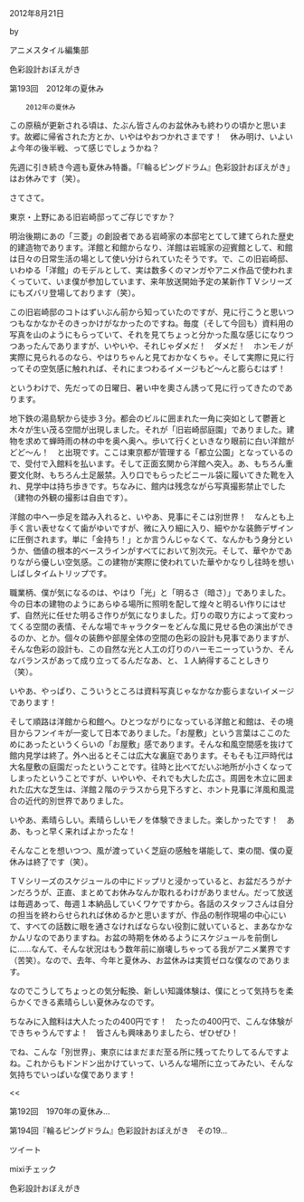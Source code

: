 <!-- source: http://animestyle.jp/2012/08/21/2108/ -->

2012年8月21日

 

 by 

 

アニメスタイル編集部

 

色彩設計おぼえがき

 

第193回　2012年の夏休み


		2012年の夏休み



この原稿が更新される頃は、たぶん皆さんのお盆休みも終わりの頃かと思います。故郷に帰省された方とか、いやはやおつかれさまです！　休み明け、いよいよ今年の後半戦、って感じでしょうかね？


先週に引き続き今週も夏休み特番。「『輪るピングドラム』色彩設計おぼえがき」はお休みです（笑）。


さてさて。


東京・上野にある旧岩崎邸ってご存じですか？


明治後期にあの「三菱」の創設者である岩崎家の本邸宅とてして建てられた歴史的建造物であります。洋館と和館からなり、洋館は岩城家の迎賓館として、和館は日々の日常生活の場として使い分けられていたそうです。で、この旧岩崎邸、いわゆる「洋館」のモデルとして、実は数多くのマンガやアニメ作品で使われまくっていて、いま僕が参加しています、来年放送開始予定の某新作ＴＶシリーズにもズバリ登場しております（笑）。


この旧岩崎邸のコトはずいぶん前から知っていたのですが、見に行こうと思いつつもなかなかそのきっかけがなかったのですね。毎度（そして今回も）資料用の写真を山のようにもらっていて、それを見てちょっと分かった風な感じになりつつあったんでありますが、いやいや、それじゃダメだ！　ダメだ！　ホンモノが実際に見られるのなら、やはりちゃんと見ておかなくちゃ。そして実際に見に行ってその空気感に触れれば、それにまつわるイメージもど〜んと膨らむはず！


というわけで、先だっての日曜日、暑い中を奧さん誘って見に行ってきたのであります。


地下鉄の湯島駅から徒歩３分。都会のビルに囲まれた一角に突如として鬱蒼と木々が生い茂る空間が出現しました。それが「旧岩崎邸庭園」でありました。建物を求めて蝉時雨の林の中を奥へ奥へ。歩いて行くといきなり眼前に白い洋館がどど〜ん！　と出現です。ここは東京都が管理する「都立公園」となっているので、受付で入館料を払います。そして正面玄関から洋館へ突入。あ、もちろん重要文化財、もちろん土足厳禁。入り口でもらったビニール袋に履いてきた靴を入れ、見学中は持ち歩きです。ちなみに、館内は残念ながら写真撮影禁止でした（建物の外観の撮影は自由です）。


洋館の中へ一歩足を踏み入れると、いやあ、見事にそこは別世界！　なんとも上手く言い表せなくて歯がゆいですが、微に入り細に入り、細やかな装飾デザインに圧倒されます。単に「金持ち！」とか言うんじゃなくて、なんかもう身分というか、価値の根本的ベースラインがすべてにおいて別次元。そして、華やかでありながら優しい空気感。この建物が実際に使われていた華やかなりし往時を想いしばしタイムトリップです。


職業柄、僕が気になるのは、やはり「光」と「明るさ（暗さ）」でありました。今の日本の建物のようにあらゆる場所に照明を配して煌々と明るい作りにはせず、自然光に任せた明るさ作りが気になりました。灯りの取り方によって変わってくる空間の表情、そんな場でキャラクターをどんな風に見せる色の演出ができるのか、とか。個々の装飾や部屋全体の空間の色彩の設計も見事でありますが、そんな色彩の設計も、この自然な光と人工の灯りのハーモニーっていうか、そんなバランスがあって成り立ってるんだなあ、と、１人納得することしきり（笑）。


いやあ、やっぱり、こういうところは資料写真じゃなかなか膨らまないイメージであります！


そして順路は洋館から和館へ。ひとつながりになっている洋館と和館は、その境目からフンイキが一変して日本でありました。「お屋敷」という言葉はここのためにあったというくらいの「お屋敷」感であります。そんな和風空間感を抜けて館内見学は終了。外へ出るとそこは広大な裏庭であります。そもそも江戸時代は大名屋敷の庭園だったということです。往時と比べてだいぶ地所が小さくなってしまったということですが、いやいや、それでも大した広さ。周囲を木立に囲まれた広大な芝生は、洋館２階のテラスから見下ろすと、ホント見事に洋風和風混合の近代的別世界でありました。


いやあ、素晴らしい。素晴らしいモノを体験できました。楽しかったです！　ああ、もっと早く来ればよかったな！


そんなことを想いつつ、風が渡っていく芝庭の感触を堪能して、束の間、僕の夏休みは終了です（笑）。


ＴＶシリーズのスケジュールの中にドップリと浸かっていると、お盆だろうがナンだろうが、正直、まとめてお休みなんか取れるわけがありません。だって放送は毎週あって、毎週１本納品していくワケですから。各話のスタッフさんは自分の担当を終わらせられれば休めるかと思いますが、作品の制作現場の中心にいて、すべての話数に眼を通さなければならない役割に就いていると、まあなかなかムリなのでありますね。お盆の時期を休めるようにスケジュールを前倒しに……なんて、そんな状況はもう数年前に崩壊しちゃってる我がアニメ業界です（苦笑）。なので、去年、今年と夏休み、お盆休みは実質ゼロな僕なのであります。


なのでこうしてちょっとの気分転換、新しい知識体験は、僕にとって気持ちを柔らかくできる素晴らしい夏休みなのです。


ちなみに入館料は大人たったの400円です！　たったの400円で、こんな体験ができちゃうんですよ！　皆さんも興味ありましたら、ぜひぜひ！


でね、こんな「別世界」、東京にはまだまだ至る所に残ってたりしてるんですよね。これからもドンドン出かけていって、いろんな場所に立ってみたい、そんな気持ちでいっぱいな僕であります！


<< 

第192回　1970年の夏休み...

第194回『輪るピングドラム』色彩設計おぼえがき　その19...

 >>

ツイート

mixiチェック

色彩設計おぼえがき
